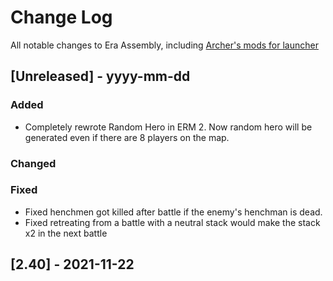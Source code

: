 
# Change Log
All notable changes to Era Assembly, including [Archer's mods for launcher](https://github.com/Archer30/Era-Launcher-Mods)

## [Unreleased] - yyyy-mm-dd

### Added
- Completely rewrote Random Hero in ERM 2. Now random hero will be generated even if there are 8 players on the map.

### Changed


### Fixed
- Fixed henchmen got killed after battle if the enemy's henchman is dead.
- Fixed retreating from a battle with a neutral stack would make the stack x2 in the next battle

## [2.40] - 2021-11-22
